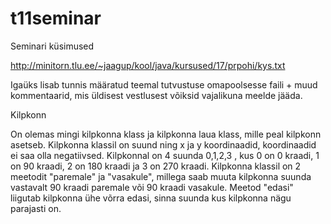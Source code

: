 # t11seminar

Seminari küsimused

http://minitorn.tlu.ee/~jaagup/kool/java/kursused/17/prpohi/kys.txt

Igaüks lisab tunnis määratud teemal tutvustuse omapoolsesse faili + muud kommentaarid, mis üldisest vestlusest võiksid vajalikuna meelde jääda.

Kilpkonn

On olemas mingi kilpkonna klass ja kilpkonna laua klass, mille peal kilpkonn asetseb. Kilpkonna klassil on suund ning x ja y koordinaadid, koordinaadid ei saa olla negatiivsed. Kilpkonnal on 4 suunda 0,1,2,3 , kus 0 on 0 kraadi, 1 on 90 kraadi, 2 on 180 kraadi ja 3 on 270 kraadi. Kilpkonna klassil on 2 meetodit "paremale" ja "vasakule", millega saab muuta kilpkonna suunda vastavalt 90 kraadi paremale või 90 kraadi vasakule. Meetod "edasi" liigutab kilpkonna ühe võrra edasi, sinna suunda kus kilpkonna nägu parajasti on.
